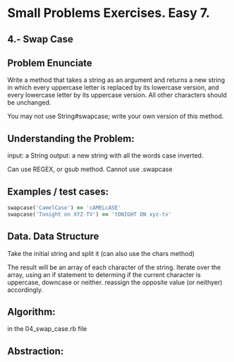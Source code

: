 # Small Problems Exercises. Easy 7.

## 4.- Swap Case

## Problem Enunciate
Write a method that takes a string as an argument and returns a new string in which every uppercase letter is replaced by its lowercase version, and every lowercase letter by its uppercase version. All other characters should be unchanged.

You may not use String#swapcase; write your own version of this method.


## Understanding the Problem:

input: a String
output: a new string with all the words case inverted.

Can use REGEX, or gsub method. Cannot use .swapcase


## Examples / test cases:

```ruby
swapcase('CamelCase') == 'cAMELcASE'
swapcase('Tonight on XYZ-TV') == 'tONIGHT ON xyz-tv'
```

## Data. Data Structure

Take the initial string and split it (can also use the chars method)

The result will be an array of each character of the string. Iterate over the array, using an if statement to determing if the current character is uppercase, downcase or neither. reassign the opposite value (or neithyer) accordingly. 
 

## Algorithm:

in the 04_swap_case.rb file

## Abstraction: